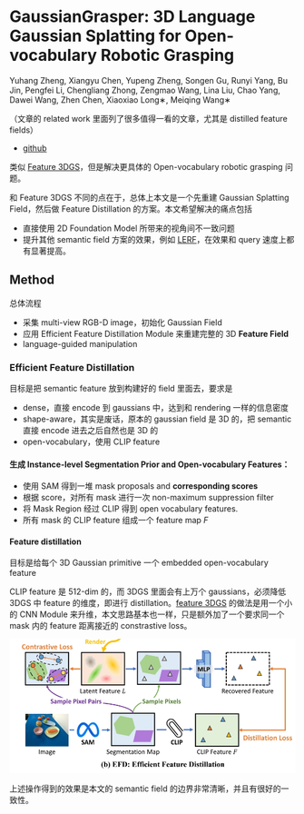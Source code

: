 # GaussianGrasper: 3D Language Gaussian Splatting for Open-vocabulary Robotic Grasping
Yuhang Zheng, Xiangyu Chen, Yupeng Zheng, Songen Gu, Runyi Yang, Bu Jin, Pengfei Li, Chengliang Zhong, Zengmao Wang, Lina Liu, Chao Yang, Dawei Wang, Zhen Chen, Xiaoxiao Long∗, Meiqing Wang∗

（文章的 related work 里面列了很多值得一看的文章，尤其是 distilled feature fields）

- [github](https://github.com/MrSecant/GaussianGrasper)

类似 [Feature 3DGS](./[2024%20CVPR]%20Feature%203DGS%20Supercharging%203D%20Gaussian%20Splatting%20to%20Enable%20Distilled%20Feature%20Fields.md)，但是解决更具体的 Open-vocabulary robotic grasping 问题。

和 Feature 3DGS 不同的点在于，总体上本文是一个先重建 Gaussian Splatting Field，然后做 Feature Distillation 的方案。本文希望解决的痛点包括
- 直接使用 2D Foundation Model 所带来的视角间不一致问题
- 提升其他 semantic field 方案的效果，例如 [LERF](https://github.com/kerrj/lerf)，在效果和 query 速度上都有显著提高。

## Method
总体流程
- 采集 multi-view RGB-D image，初始化 Gaussian Field
- 应用 Efficient Feature Distillation Module 来重建完整的 3D **Feature Field**
- language-guided manipulation

### Efficient Feature Distillation
目标是把 semantic feature 放到构建好的 field 里面去，要求是
- dense，直接 encode 到 gaussians 中，达到和 rendering 一样的信息密度
- shape-aware，其实是废话，原本的 gaussian field 是 3D 的，把 semantic 直接 encode 进去之后自然也是 3D 的
- open-vocabulary，使用 CLIP feature

#### 生成 Instance-level Segmentation Prior and Open-vocabulary Features：

- 使用 SAM 得到一堆 mask proposals and **corresponding scores**
- 根据 score，对所有 mask 进行一次 non-maximum suppression filter
- 将 Mask Region 经过 CLIP 得到 open vocabulary features.
- 所有 mask 的 CLIP feature 组成一个 feature map $F$

#### Feature distillation
目标是给每个 3D Gaussian primitive 一个 embedded open-vocabulary feature

CLIP feature 是 512-dim 的，而 3DGS 里面会有上万个 gaussians，必须降低 3DGS 中 feature 的维度，即进行 distillation。[feature 3DGS](./[2024%20CVPR]%20Feature%203DGS%20Supercharging%203D%20Gaussian%20Splatting%20to%20Enable%20Distilled%20Feature%20Fields.md) 的做法是用一个小的 CNN Module 来升维，本文思路基本也一样，只是额外加了一个要求同一个 mask 内的 feature 距离接近的 constrastive loss。

![](../imgs/GaussianGrasperb.png)


上述操作得到的效果是本文的 semantic field 的边界非常清晰，并且有很好的一致性。